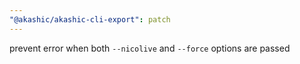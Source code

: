 ```yaml
---
"@akashic/akashic-cli-export": patch
---
```


prevent error when both `--nicolive` and `--force` options are passed
